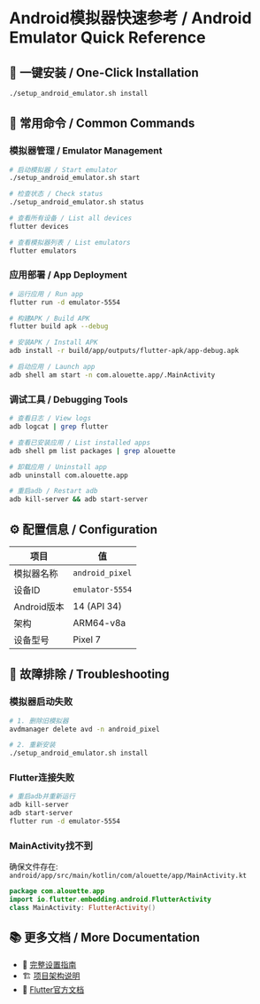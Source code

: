 # Android模拟器快速参考 / Android Emulator Quick Reference

## 🚀 一键安装 / One-Click Installation

```bash
./setup_android_emulator.sh install
```

## 📱 常用命令 / Common Commands

### 模拟器管理 / Emulator Management
```bash
# 启动模拟器 / Start emulator
./setup_android_emulator.sh start

# 检查状态 / Check status
./setup_android_emulator.sh status

# 查看所有设备 / List all devices
flutter devices

# 查看模拟器列表 / List emulators
flutter emulators
```

### 应用部署 / App Deployment
```bash
# 运行应用 / Run app
flutter run -d emulator-5554

# 构建APK / Build APK
flutter build apk --debug

# 安装APK / Install APK
adb install -r build/app/outputs/flutter-apk/app-debug.apk

# 启动应用 / Launch app
adb shell am start -n com.alouette.app/.MainActivity
```

### 调试工具 / Debugging Tools
```bash
# 查看日志 / View logs
adb logcat | grep flutter

# 查看已安装应用 / List installed apps
adb shell pm list packages | grep alouette

# 卸载应用 / Uninstall app
adb uninstall com.alouette.app

# 重启adb / Restart adb
adb kill-server && adb start-server
```

## ⚙️ 配置信息 / Configuration

| 项目 | 值 |
|-----|-----|
| 模拟器名称 | `android_pixel` |
| 设备ID | `emulator-5554` |
| Android版本 | 14 (API 34) |
| 架构 | ARM64-v8a |
| 设备型号 | Pixel 7 |

## 🔧 故障排除 / Troubleshooting

### 模拟器启动失败
```bash
# 1. 删除旧模拟器
avdmanager delete avd -n android_pixel

# 2. 重新安装
./setup_android_emulator.sh install
```

### Flutter连接失败
```bash
# 重启adb并重新运行
adb kill-server
adb start-server
flutter run -d emulator-5554
```

### MainActivity找不到
确保文件存在: `android/app/src/main/kotlin/com/alouette/app/MainActivity.kt`

```kotlin
package com.alouette.app
import io.flutter.embedding.android.FlutterActivity
class MainActivity: FlutterActivity()
```

## 📚 更多文档 / More Documentation

- 📖 [完整设置指南](./ANDROID_EMULATOR_SETUP.md)
- 🏗️ [项目架构说明](../README.md)
- 🔗 [Flutter官方文档](https://flutter.dev/docs)
